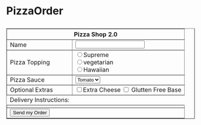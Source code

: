 # PizzaOrder


<!DOCTYPE html>
<html>
<head>
 
</head>

<body>

<form style="margin-top:30px;">

<table border="1" cellspacing="1px" cellpadding="5%"; align="center">
<tr>
<th colspan="2">Pizza Shop 2.0</th>
</tr>
<tr>
<td >Name</td>
<td><input type="text"/>
</tr>
<tr>
<td rowspan="2">Pizza Topping</td>
</tr>
<tr>
<td><input type="radio" name="Supreme" >Supreme<br>
<input type="radio" name="Vegetarain" >vegetarian<br>
<input type="radio" name="Hawaiian" >Hawaiian</td>
</tr>

<tr>
<td>Pizza Sauce</td>
<td><select><option>Tomato</option>
</select></td>
</tr>
<tr>
<td>Optional Extras</td>
<td><input type="checkbox" name="Extra Cheese" />Extra Cheese
<input type="checkbox" name="Glutten Free Base" /> Glutten Free Base 
</tr>
<tr>
<td style="border:0">Delivery Instructions:
</td>
</tr>
<tr>
<td colspan="2"></td></tr> 

<tr>
<td colspan="2"><button>Send my Order</button>
</td></tr>

</table>
</form>

</body>
</html>
